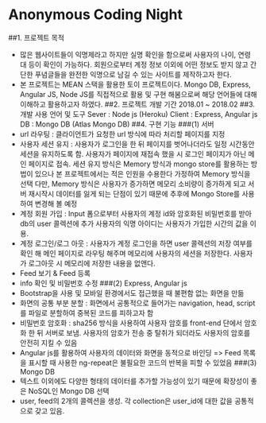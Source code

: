 # Anonymous Coding Night
##1. 프로젝트 목적
* 많은 웹사이트들이 익명제라고 하지만 실명 확인을 함으로써 사용자의 나이, 연령 대 등이 확인이 가능하다. 회원으로부터 계정 정보 이외에 어떤 정보도 받지 않고 간단한 푸념글들을 완전한 익명으로 남길 수 있는 사이트를 제작하고자 한다.
* 본 프로젝트는 MEAN 스택을 활용한 토이 프로젝트이다. Mongo DB, Express, Angular JS, Node JS를 직접적으로 활용 및 구현 해봄으로써 해당 언어들에 대해 이해하고 활용하고자 하였다.
##2. 프로젝트 개발 기간
2018.01 ~ 2018.02
##3. 개발 사용 언어 및 도구
Sever : Node js (Heroku)
Client : Express, Angular js
DB : Mongo DB (Atlas Mongo DB)
##4. 구현 기능
###(1) 서버
* url 라우팅 : 클라이언트가 요청한 url 방식에 따라 처리할 페이지를 지정
* 사용자 세션 유지 : 사용자가 로그인을 한 뒤 페이지를 벗어나더라도 일정 시간동안 세션을 유지하도록 함. 사용자가 페이지에 재접속 했을 시 로그인 페이지가 아닌 메인 페이지로 접속.
세션 유지 방식은 Memory 방식과 mongo store를 활용하는 방법이 있으나 본 프로젝트에서는 적은 인원을 수용한다 가정하여 Memory 방식을 선택
다만, Memory 방식은 사용자가 증가하면 메모리 소비량이 증가하게 되고 서버 재시작시 데이터를 잃게 되는 단점이 있기 때문에 추후에 Mongo Store를 사용하여 변경해 볼 예정
* 계정 회원 가입 : Input 폼으로부터 사용자의 계정 id와 암호화된 비밀번호를 받아 db의 user 콜렉션에 추가
사용자의 익명 아이디는 사용자가 가입한 시간의 값을 이용.
* 계정 로그인/로그 아웃 : 사용자가 계정 로그인을 하면 user 콜렉션의 저장 여부를 확인 해 메인 페이지로 라우팅 해주며 메모리에 사용자의 세션을 저장한다. 사용자가 로그아웃 시 메모리에 저장한 내용을 없앤다.
* Feed 보기 & Feed 등록
* info 확인 및 비밀번호 수정
###(2) Express, Angular js
* Bootstrap을 사용 및 모바일 환경에서도 접근했을 때 불편함 없는 화면을 만듦
* 화면의 공통 부분 분할 : 화면에서 공통적으로 들어가는 navigation, head, script를 파일로 분할하여 중복된 코드를 피하고자 함
* 비밀번호 암호화 : sha256 방식을 사용하여 사용자 암호를 front-end 단에서 암호화 한 뒤 서버로 보냄. 사용자의 암호가 전송 중 탈취가 되더라도 사용자의 암호를 안전히 지킬 수 있음
* Angular js를 활용하여 사용자의 데이터와 화면을 동적으로 바인딩
   => Feed 목록을 표시할 때 사용한 ng-repeat은 불필요한 코드의 반복을 피할 수 있었음
###(3) Mongo DB
* 텍스트 이외에도 다양한 형태의 데이터를 추가할 가능성이 있기 때문에 확장성이 좋은 NoSQL인 Mongo DB 선택
* user, feed의 2개의 콜렉션을 생성. 각 collection은 user_id에 대한 값을 공통적으로 갖고 있음.
